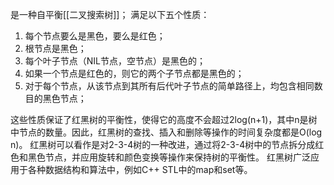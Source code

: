 是一种自平衡[[二叉搜索树]]；
满足以下五个性质：
1.  每个节点要么是黑色，要么是红色；
2.  根节点是黑色；
3.  每个叶子节点（NIL节点，空节点）是黑色的；
4.  如果一个节点是红色的，则它的两个子节点都是黑色的；
5.  对于每个节点，从该节点到其所有后代叶子节点的简单路径上，均包含相同数目的黑色节点；

这些性质保证了红黑树的平衡性，使得它的高度不会超过2log(n+1)，其中n是树中节点的数量。因此，红黑树的查找、插入和删除等操作的时间复杂度都是O(log n)。
红黑树可以看作是对2-3-4树的一种改进，通过将2-3-4树中的节点拆分成红色和黑色节点，并应用旋转和颜色变换等操作来保持树的平衡性。
红黑树广泛应用于各种数据结构和算法中，例如C++ STL中的map和set等。